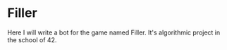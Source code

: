 # Filler
Here I will write a bot for the game named Filler. It's algorithmic project in the school of 42.
